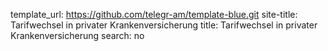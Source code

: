 template_url: https://github.com/telegr-am/template-blue.git
site-title: Tarifwechsel in privater Krankenversicherung
title: Tarifwechsel in privater Krankenversicherung
search: no
